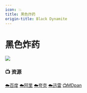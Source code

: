 ```yaml
---
icon: 💥
title: 黑色炸药
origin-title: Black Dynamite
---
```

# 黑色炸药

![](/assets/image/%E9%BB%91%E8%89%B2%E7%82%B8%E8%8D%AF.jpg)

### 📺 资源 <Badge type="tip" text="冰棒青虫" />

[☁️百度](https://pan.baidu.com/s/186gbIiye6uRoU73VGFLVbg?pwd=a8sd) [☁️阿里](https://www.alipan.com/s/rJMaUhzJm9g) [☁️夸克](https://pan.quark.cn/s/e80849fcf792) [☁️迅雷](https://pan.xunlei.com/s/VOD06KywFLjmGqay1jaJsa5CA1?pwd=vrrw#) [📺MDpan](https://pan.mdsub.top/%E9%BB%91%E8%89%B2%E7%82%B8%E8%8D%AF)
